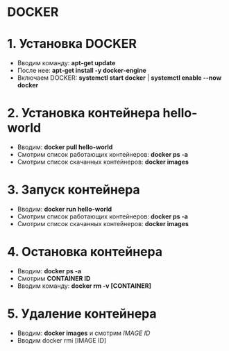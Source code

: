 # DOCKER
# 1. Установка DOCKER
- Вводим команду: **apt-get update**
- После нее: **apt-get install -y docker-engine**
- Включаем DOCKER: **systemctl start docker** | **systemctl enable --now docker**
# 2. Установка контейнера hello-world
- Вводим: **docker pull hello-world**
- Смотрим список работающих контейнеров: **docker ps -a**
- Смотрим список скачанных контейнеров: **docker images**
# 3. Запуск контейнера
- Вводим: **docker run hello-world**
- Смотрим список работающих контейнеров: **docker ps -a**
- Смотрим список скачанных контейнеров: **docker images**
# 4. Остановка контейнера
- Вводим: **docker ps -a**
- Смотрим **CONTAINER ID**
- Вводим команду: **docker rm -v [CONTAINER]**
# 5. Удаление контейнера
- Вводим: **docker images** и смотрим *IMAGE ID*
- Вводим docker rmi [IMAGE ID]
